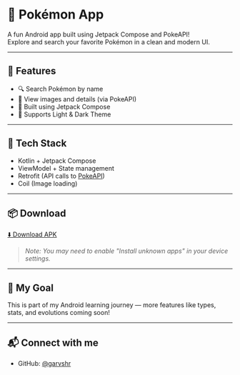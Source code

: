 # 🧢 Pokémon App

A fun Android app built using Jetpack Compose and PokeAPI!  
Explore and search your favorite Pokémon in a clean and modern UI.

---

## 📱 Features

- 🔍 Search Pokémon by name
- 📸 View images and details (via PokeAPI)
- 🎨 Built using Jetpack Compose
- 🌙 Supports Light & Dark Theme

---

## 🚀 Tech Stack

- Kotlin + Jetpack Compose
- ViewModel + State management
- Retrofit (API calls to [PokeAPI](https://pokeapi.co))
- Coil (Image loading)

---

## 📦 Download

[⬇️ Download APK](https://github.com/garvshr/Pokemon/raw/main/releases/pokemon-1.2.apk)

> *Note: You may need to enable "Install unknown apps" in your device settings.*

---

## 🧠 My Goal

This is part of my Android learning journey — more features like types, stats, and evolutions coming soon!

---

## 📬 Connect with me

- GitHub: [@garvshr](https://github.com/garvshr)
